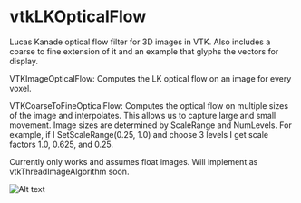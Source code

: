 # vtkLKOpticalFlow
Lucas Kanade optical flow filter for 3D images in VTK. Also includes a coarse to fine extension of it and an example that glyphs the vectors for display.

VTKImageOpticalFlow: Computes the LK optical flow on an image for every voxel.

VTKCoarseToFineOpticalFlow: Computes the optical flow on multiple sizes of the image and interpolates. This allows us to capture large and small movement. Image sizes are determined by ScaleRange and NumLevels. For example, if I SetScaleRange(0.25, 1.0) and choose 3 levels I get scale factors 1.0, 0.625, and 0.25.

Currently only works and assumes float images. Will implement as vtkThreadImageAlgorithm soon.

![Alt text](https://andaharoo.files.wordpress.com/2018/10/screenshot.png)
